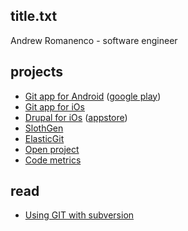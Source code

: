 
## title.txt ##
Andrew Romanenco - software engineer
##

## projects ##

* [Git app for Android](/gitapp.md) ([google play](https://play.google.com/store/apps/details?id=com.romanenco.gitt))
* [Git app for iOs](/gitapp.md)
* [Drupal for iOs](/drupalapp.md) ([appstore](https://itunes.apple.com/app/drupalapp/id601988061))
* [SlothGen](/slothgen.md)
* [ElasticGit](/elasticgit.md)
* [Open project](/openproject.md)
* [Code metrics](/codemetrics.md)

##

## read ##

* [Using GIT with subversion](/read/git-and-subversion.md)

##